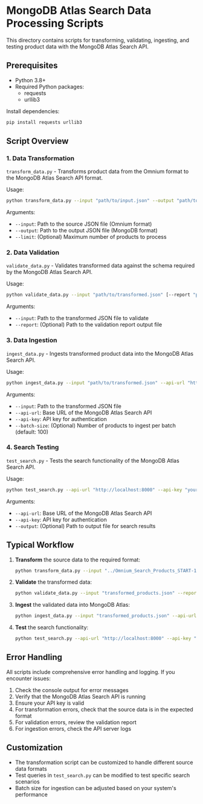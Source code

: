 # MongoDB Atlas Search Data Processing Scripts

This directory contains scripts for transforming, validating, ingesting, and testing product data with the MongoDB Atlas Search API.

## Prerequisites

- Python 3.8+
- Required Python packages:
  - requests
  - urllib3

Install dependencies:
```bash
pip install requests urllib3
```

## Script Overview

### 1. Data Transformation

`transform_data.py` - Transforms product data from the Omnium format to the MongoDB Atlas Search API format.

Usage:
```bash
python transform_data.py --input "path/to/input.json" --output "path/to/output.json" [--limit 100]
```

Arguments:
- `--input`: Path to the source JSON file (Omnium format)
- `--output`: Path to the output JSON file (MongoDB format)
- `--limit`: (Optional) Maximum number of products to process

### 2. Data Validation

`validate_data.py` - Validates transformed data against the schema required by the MongoDB Atlas Search API.

Usage:
```bash
python validate_data.py --input "path/to/transformed.json" [--report "path/to/report.json"]
```

Arguments:
- `--input`: Path to the transformed JSON file to validate
- `--report`: (Optional) Path to the validation report output file

### 3. Data Ingestion

`ingest_data.py` - Ingests transformed product data into the MongoDB Atlas Search API.

Usage:
```bash
python ingest_data.py --input "path/to/transformed.json" --api-url "http://localhost:8000" --api-key "your_api_key" [--batch-size 100]
```

Arguments:
- `--input`: Path to the transformed JSON file
- `--api-url`: Base URL of the MongoDB Atlas Search API
- `--api-key`: API key for authentication
- `--batch-size`: (Optional) Number of products to ingest per batch (default: 100)

### 4. Search Testing

`test_search.py` - Tests the search functionality of the MongoDB Atlas Search API.

Usage:
```bash
python test_search.py --api-url "http://localhost:8000" --api-key "your_api_key" [--output "path/to/results.json"]
```

Arguments:
- `--api-url`: Base URL of the MongoDB Atlas Search API
- `--api-key`: API key for authentication
- `--output`: (Optional) Path to output file for search results

## Typical Workflow

1. **Transform** the source data to the required format:
   ```bash
   python transform_data.py --input "../Omnium_Search_Products_START-1742999880951/Omnium_Search_Products_START-1742999880951.json" --output "transformed_products.json" --limit 1000
   ```

2. **Validate** the transformed data:
   ```bash
   python validate_data.py --input "transformed_products.json" --report "validation_report.json"
   ```

3. **Ingest** the validated data into MongoDB Atlas:
   ```bash
   python ingest_data.py --input "transformed_products.json" --api-url "http://localhost:8000" --api-key "your_default_api_key" --batch-size 100
   ```

4. **Test** the search functionality:
   ```bash
   python test_search.py --api-url "http://localhost:8000" --api-key "your_default_api_key" --output "search_results.json"
   ```

## Error Handling

All scripts include comprehensive error handling and logging. If you encounter issues:

1. Check the console output for error messages
2. Verify that the MongoDB Atlas Search API is running
3. Ensure your API key is valid
4. For transformation errors, check that the source data is in the expected format
5. For validation errors, review the validation report
6. For ingestion errors, check the API server logs

## Customization

- The transformation script can be customized to handle different source data formats
- Test queries in `test_search.py` can be modified to test specific search scenarios
- Batch size for ingestion can be adjusted based on your system's performance
